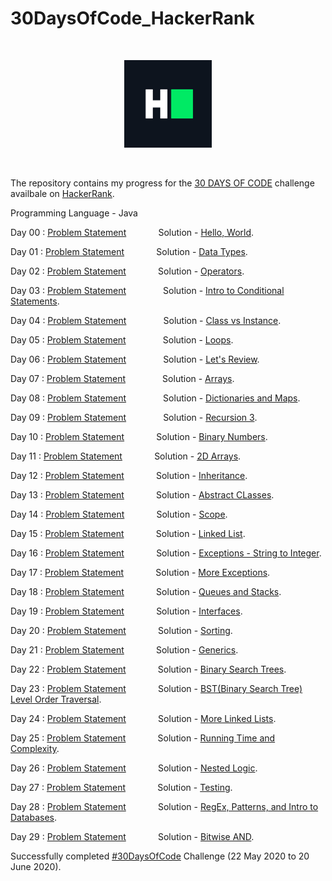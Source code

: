 # 30DaysOfCode_HackerRank

<p>&nbsp;</p>

<div align = "center">
<img src="hackerRankLogo.png" width="140" />
</div>

<p>&nbsp;</p>

The repository contains my progress for the [30 DAYS OF CODE](https://www.hackerrank.com/domains/tutorials/30-days-of-code) challenge availbale on [HackerRank](https://www.hackerrank.com/).

Programming Language - Java

Day 00 : [Problem Statement](https://www.hackerrank.com/challenges/30-hello-world/problem) &nbsp; &nbsp; &nbsp; &nbsp; &nbsp; &nbsp; Solution - [Hello, World](dayZero/Day0.java).

Day 01 : [Problem Statement](https://www.hackerrank.com/challenges/30-data-types/problem) &nbsp; &nbsp; &nbsp; &nbsp; &nbsp; &nbsp; Solution - [Data Types](dayOne/Day1.java).

Day 02 : [Problem Statement](https://www.hackerrank.com/challenges/30-operators/problem) &nbsp; &nbsp; &nbsp; &nbsp; &nbsp; &nbsp; Solution - [Operators](dayTwo/Day2.java).

Day 03 : [Problem Statement](https://www.hackerrank.com/challenges/30-conditional-statements/problem) &nbsp; &nbsp; &nbsp; &nbsp; &nbsp; &nbsp; &nbsp; Solution - [Intro to Conditional Statements](dayThree/Day3.java).

Day 04 : [Problem Statement](https://www.hackerrank.com/challenges/30-class-vs-instance/problem) &nbsp; &nbsp; &nbsp; &nbsp; &nbsp; &nbsp; &nbsp; Solution - [Class vs Instance](dayFour/Day4.java).

Day 05 : [Problem Statement](https://www.hackerrank.com/challenges/30-loops/problem) &nbsp; &nbsp; &nbsp; &nbsp; &nbsp; &nbsp; &nbsp; Solution - [Loops](dayFive/Day5.java).

Day 06 : [Problem Statement](https://www.hackerrank.com/challenges/30-review-loop/problem) &nbsp; &nbsp; &nbsp; &nbsp; &nbsp; &nbsp; &nbsp; Solution - [Let's Review](daySix/Day6.java).

Day 07 : [Problem Statement](https://www.hackerrank.com/challenges/30-arrays/problem) &nbsp; &nbsp; &nbsp; &nbsp; &nbsp; &nbsp; &nbsp; Solution - [Arrays](daySeven/Day7.java).

Day 08 : [Problem Statement](https://www.hackerrank.com/challenges/30-dictionaries-and-maps/problem) &nbsp; &nbsp; &nbsp; &nbsp; &nbsp; &nbsp; &nbsp; Solution - [Dictionaries and Maps](dayEight/Day8.java).

Day 09 : [Problem Statement](https://www.hackerrank.com/challenges/30-recursion/problem) &nbsp; &nbsp; &nbsp; &nbsp; &nbsp; &nbsp; &nbsp; Solution - [Recursion 3](dayNine/Day9.java).

Day 10 : [Problem Statement](https://www.hackerrank.com/challenges/30-binary-numbers/problem) &nbsp; &nbsp; &nbsp; &nbsp; &nbsp; &nbsp; Solution - [Binary Numbers](dayTen/Day10.java).

Day 11 : [Problem Statement](https://www.hackerrank.com/challenges/30-2d-arrays/problem) &nbsp; &nbsp; &nbsp; &nbsp; &nbsp; &nbsp; Solution - [2D Arrays](dayEleven/Day11.java).

Day 12 : [Problem Statement](https://www.hackerrank.com/challenges/30-inheritance/problem) &nbsp; &nbsp; &nbsp; &nbsp; &nbsp; &nbsp; Solution - [Inheritance](dayTwelve/Day12.java).

Day 13 : [Problem Statement](https://www.hackerrank.com/challenges/30-abstract-classes/problem) &nbsp; &nbsp; &nbsp; &nbsp; &nbsp; &nbsp; Solution - [Abstract CLasses](dayThirteen/Day13.java).

Day 14 : [Problem Statement](https://www.hackerrank.com/challenges/30-scope/problem) &nbsp; &nbsp; &nbsp; &nbsp; &nbsp; &nbsp; Solution - [Scope](dayFourteen/Day14.java).

Day 15 : [Problem Statement](https://www.hackerrank.com/challenges/30-linked-list/problem) &nbsp; &nbsp; &nbsp; &nbsp; &nbsp; &nbsp; Solution - [Linked List](dayFifteen/Day15.java).

Day 16 : [Problem Statement](https://www.hackerrank.com/challenges/30-exceptions-string-to-integer/problem) &nbsp; &nbsp; &nbsp; &nbsp; &nbsp; &nbsp; Solution - [Exceptions - String to Integer](daySixteen/Day16.java).

Day 17 : [Problem Statement](https://www.hackerrank.com/challenges/30-more-exceptions/problem) &nbsp; &nbsp; &nbsp; &nbsp; &nbsp; &nbsp; Solution - [More Exceptions](daySeventeen/Day17.java).

Day 18 : [Problem Statement](https://www.hackerrank.com/challenges/30-queues-stacks/problem) &nbsp; &nbsp; &nbsp; &nbsp; &nbsp; &nbsp; Solution - [Queues and Stacks](dayEighteen/Day18.java).

Day 19 : [Problem Statement](https://www.hackerrank.com/challenges/30-interfaces/problem) &nbsp; &nbsp; &nbsp; &nbsp; &nbsp; &nbsp; Solution - [Interfaces](dayNineteen/Day19.java).

Day 20 : [Problem Statement](https://www.hackerrank.com/challenges/30-sorting/problem) &nbsp; &nbsp; &nbsp; &nbsp; &nbsp; &nbsp; Solution - [Sorting](dayTwenty/Day20.java).

Day 21 : [Problem Statement](https://www.hackerrank.com/challenges/30-generics/problem) &nbsp; &nbsp; &nbsp; &nbsp; &nbsp; &nbsp; Solution - [Generics](dayTwentyOne/Day21.java).

Day 22 : [Problem Statement](https://www.hackerrank.com/challenges/30-binary-search-trees/problem) &nbsp; &nbsp; &nbsp; &nbsp; &nbsp; &nbsp; Solution - [Binary Search Trees](dayTwentyTwo/Day22.java).

Day 23 : [Problem Statement](https://www.hackerrank.com/challenges/30-binary-trees/problem) &nbsp; &nbsp; &nbsp; &nbsp; &nbsp; &nbsp; Solution - [BST(Binary Search Tree) Level Order Traversal](dayTwentyThree/Day23.java).

Day 24 : [Problem Statement](https://www.hackerrank.com/challenges/30-linked-list-deletion/problem) &nbsp; &nbsp; &nbsp; &nbsp; &nbsp; &nbsp; Solution - [More Linked Lists](dayTwentyFour/Day24.java).

Day 25 : [Problem Statement](https://www.hackerrank.com/challenges/30-running-time-and-complexity/problem) &nbsp; &nbsp; &nbsp; &nbsp; &nbsp; &nbsp; Solution - [Running Time and Complexity](dayTwentyFive/Day25.java).

Day 26 : [Problem Statement](https://www.hackerrank.com/challenges/30-nested-logic/problem) &nbsp; &nbsp; &nbsp; &nbsp; &nbsp; &nbsp; Solution - [Nested Logic](dayTwentySix/Day26.java).

Day 27 : [Problem Statement](https://www.hackerrank.com/challenges/30-testing/problem) &nbsp; &nbsp; &nbsp; &nbsp; &nbsp; &nbsp; Solution - [Testing](dayTwentySeven/Day27.java).

Day 28 : [Problem Statement](https://www.hackerrank.com/challenges/30-regex-patterns/problem) &nbsp; &nbsp; &nbsp; &nbsp; &nbsp; &nbsp; Solution - [RegEx, Patterns, and Intro to Databases](dayTwentyEight/Day28.java).

Day 29 : [Problem Statement](https://www.hackerrank.com/challenges/30-bitwise-and/problem) &nbsp; &nbsp; &nbsp; &nbsp; &nbsp; &nbsp; Solution - [Bitwise AND](dayTwentyNine/Day29.java).

Successfully completed [#30DaysOfCode](https://www.hackerrank.com/domains/tutorials/30-days-of-code) Challenge (22 May 2020 to 20 June 2020).